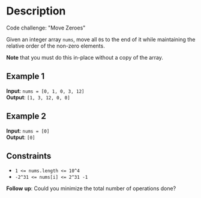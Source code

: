# Description

Code challenge: "Move Zeroes"

Given an integer array `nums`, move all `0`s to the end of it while maintaining the relative order of the non-zero elements.

**Note** that you must do this in-place without a copy of the array.

## Example 1

**Input**: `nums = [0, 1, 0, 3, 12]`\
**Output**: `[1, 3, 12, 0, 0]`

## Example 2

**Input**: `nums = [0]`\
**Output**: `[0]`

## Constraints

* `1 <= nums.length <= 10^4`
* `-2^31 <= nums[i] <= 2^31 -1`

**Follow** **up**: Could you minimize the total number of operations done?

